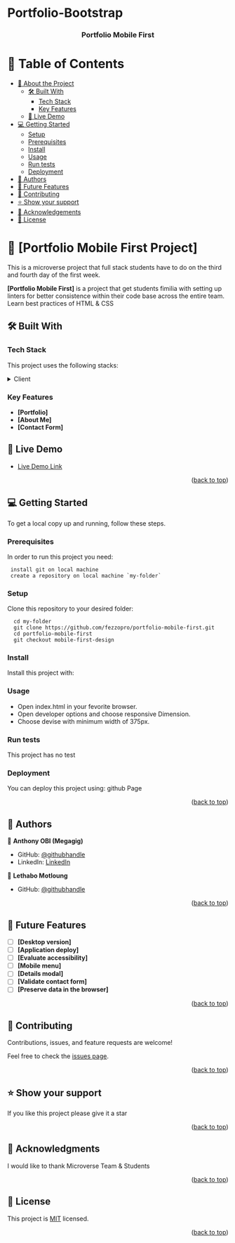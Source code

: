 # Portfolio-Bootstrap

<a name="readme-top"></a>

<div align="center">

  <h3><b>Portfolio Mobile First</b></h3>

</div>

<!-- TABLE OF CONTENTS -->

# 📗 Table of Contents

- [📖 About the Project](#about-project)
  - [🛠 Built With](#built-with)
    - [Tech Stack](#tech-stack)
    - [Key Features](#key-features)
  - [🚀 Live Demo](#live-demo)
- [💻 Getting Started](#getting-started)
  - [Setup](#setup)
  - [Prerequisites](#prerequisites)
  - [Install](#install)
  - [Usage](#usage)
  - [Run tests](#run-tests)
  - [Deployment](#triangular_flag_on_post-deployment)
- [👥 Authors](#authors)
- [🔭 Future Features](#future-features)
- [🤝 Contributing](#contributing)
- [⭐️ Show your support](#support)
- [🙏 Acknowledgements](#acknowledgements)
- [📝 License](#license)

<!-- PROJECT DESCRIPTION -->

# 📖 [Portfolio Mobile First Project] <a name="about-project"></a>

This is a microverse project that full stack students have to do on the third and fourth day of the first week.

**[Portfolio Mobile First]** is a project that get students fimilia with setting up linters for better consistence within their code base across the entire team. Learn best practices of HTML & CSS

## 🛠 Built With <a name="built-with"></a>

### Tech Stack <a name="tech-stack"></a>

This project uses the following stacks:

<details>
  <summary>Client</summary>
  <ul>
    <li><a href="#">HTML</a></li>
    <li><a href="#">CSS</a></li>
  </ul>
</details>

<!-- Features -->

### Key Features <a name="key-features"></a>

- **[Portfolio]**
- **[About Me]**
- **[Contact Form]**

<!-- LIVE DEMO -->

## 🚀 Live Demo <a name="live-demo"></a>

- [Live Demo Link](https://fezzopro.github.io/portfolio-mobile-first/)

<p align="right">(<a href="#readme-top">back to top</a>)</p>

<!-- GETTING STARTED -->

## 💻 Getting Started <a name="getting-started"></a>

To get a local copy up and running, follow these steps.

### Prerequisites

In order to run this project you need:

```
 install git on local machine
 create a repository on local machine `my-folder`

```

### Setup

Clone this repository to your desired folder:

```
  cd my-folder
  git clone https://github.com/fezzopro/portfolio-mobile-first.git
  cd portfolio-mobile-first
  git checkout mobile-first-design

```

### Install

Install this project with:

### Usage

- Open index.html in your fevorite browser.
- Open developer options and choose responsive Dimension.
- Choose devise with minimum width of 375px.

### Run tests

This project has no test

### Deployment

You can deploy this project using: github Page

<p align="right">(<a href="#readme-top">back to top</a>)</p>

<!-- AUTHORS -->

## 👥 Authors <a name="authors"></a>

👤 **Anthony OBI (Megagig)**

- GitHub: [@githubhandle](https://github.com/megagig)
- LinkedIn: [LinkedIn](https://www.linkedin.com/in/obi-anthony-440a1430/)

👤 **Lethabo Motloung**

- GitHub: [@githubhandle](https://github.com/LethaboMot)

<p align="right">(<a href="#readme-top">back to top</a>)</p>

<!-- FUTURE FEATURES -->

## 🔭 Future Features <a name="future-features"></a>

- [ ] **[Desktop version]**
- [ ] **[Application deploy]**
- [ ] **[Evaluate accessibility]**
- [ ] **[Mobile menu]**
- [ ] **[Details modal]**
- [ ] **[Validate contact form]**
- [ ] **[Preserve data in the browser]**

<p align="right">(<a href="#readme-top">back to top</a>)</p>

<!-- CONTRIBUTING -->

## 🤝 Contributing <a name="contributing"></a>

Contributions, issues, and feature requests are welcome!

Feel free to check the [issues page](https://github.com/fezzopro/portfolio-mobile-first/issues).

<p align="right">(<a href="#readme-top">back to top</a>)</p>

<!-- SUPPORT -->

## ⭐️ Show your support <a name="support"></a>

If you like this project please give it a star

<p align="right">(<a href="#readme-top">back to top</a>)</p>

<!-- ACKNOWLEDGEMENTS -->

## 🙏 Acknowledgments <a name="acknowledgements"></a>

I would like to thank Microverse Team & Students

<p align="right">(<a href="#readme-top">back to top</a>)</p>

<!-- LICENSE -->

## 📝 License <a name="license"></a>

This project is [MIT](./LICENSE) licensed.

<p align="right">(<a href="#readme-top">back to top</a>)</p>
